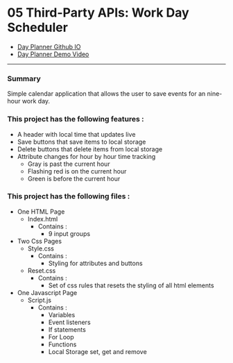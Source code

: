 # 05 Third-Party APIs: Work Day Scheduler

- [Day Planner Github IO](https://hsnertas.github.io/randey-con/)
- [Day Planner Demo Video](https://drive.google.com/file/d/11CZ9infMqpM97DwG66dvbOJZkGOzeTkJ/view)

--- 

### Summary
Simple calendar application that allows the user to save events for an nine-hour work day.

### This project has the following features :
* A header with local time that updates live
* Save buttons that save items to local storage
* Delete buttons that delete items from local storage
* Attribute changes for hour by hour time tracking
  * Gray is past the current hour
  * Flashing red is on the current hour
  * Green is before the current hour
  
### This project has the following files :
* One HTML Page
  * Index.html
    * Contains :
      * 9 input groups
* Two Css Pages
  * Style.css
    * Contains : 
      * Styling for attributes and buttons
  * Reset.css
    * Contains : 
      * Set of css rules that resets the styling of all html elements   
* One Javascript Page
  * Script.js
    * Contains :
       * Variables 
       * Event listeners 
       * If statements 
       * For Loop 
       * Functions 
       * Local Storage set, get and remove       
